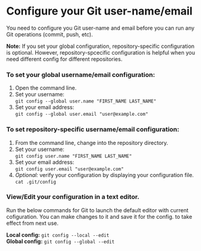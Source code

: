 # Configure your Git user-name/email

You need to configure you Git user-name and email before you can run any Git operations (commit, push, etc).

**Note:** If you set your global configuration, repository-specific configuration is optional. However, repository-spcecific configuration is helpful when you need different config for different repositories.

### To set your global username/email configuration:
1. Open the command line.
2. Set your username: \
`git config --global user.name "FIRST_NAME LAST_NAME"`
3. Set your email address: \
`git config --global user.email "user@example.com"`

### To set repository-specific username/email configuration:
1. From the command line, change into the repository directory.
2. Set your username: \
`git config user.name "FIRST_NAME LAST_NAME"`
3. Set your email address: \
`git config user.email "user@example.com"`
4. *Optional:* verify your configuration by displaying your configuration file. \
`cat .git/config`

### View/Edit your configuration in a text editor.

Run the below commands for Git to launch the default editor with current cofiguration.
You can make changes to it and save it for the config. to take effect from next use.

**Local config:** `git config --local --edit` \
**Global config:** `git config --global --edit`